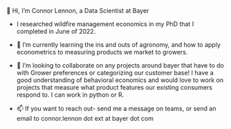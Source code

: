 👋 Hi, I’m Connor Lennon, a Data Scientist at Bayer

- I researched wildfire management economics in my PhD that I completed in June of 2022.

- 🌱 I’m currently learning the ins and outs of agronomy, and how to apply econometrics to measuring products we market to growers.

- 💞️ I’m looking to collaborate on any projects around bayer that have to do with Grower preferences or categorizing our customer base! I have a good understanding of behavioral economics and would love to work on projects that measure what product features our existing consumers respond to. I can work in python or R.

- 📫 If you want to reach out- send me a message on teams, or send an email to connor.lennon dot ext at bayer dot com

<!---
Connor-Bayer/Connor-Bayer is a ✨ special ✨ repository because its `README.md` (this file) appears on your GitHub profile.
You can click the Preview link to take a look at your changes.
--->
